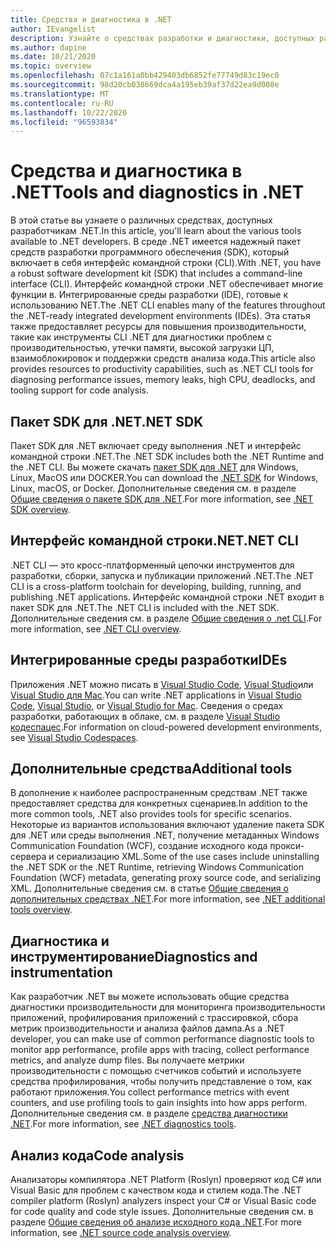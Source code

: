 ```yaml
---
title: Средства и диагностика в .NET
author: IEvangelist
description: Узнайте о средствах разработки и диагностики, доступных разработчикам .NET.
ms.author: dapine
ms.date: 10/21/2020
ms.topic: overview
ms.openlocfilehash: 07c1a161a0bb429403db6852fe77749d83c19ec0
ms.sourcegitcommit: 98d20cb038669dca4a195eb39af37d22ea9d008e
ms.translationtype: MT
ms.contentlocale: ru-RU
ms.lasthandoff: 10/22/2020
ms.locfileid: "96593834"
---
```

# <a name="tools-and-diagnostics-in-net"></a><span data-ttu-id="c7392-103">Средства и диагностика в .NET</span><span class="sxs-lookup"><span data-stu-id="c7392-103">Tools and diagnostics in .NET</span></span>

<span data-ttu-id="c7392-104">В этой статье вы узнаете о различных средствах, доступных разработчикам .NET.</span><span class="sxs-lookup"><span data-stu-id="c7392-104">In this article, you'll learn about the various tools available to .NET developers.</span></span> <span data-ttu-id="c7392-105">В среде .NET имеется надежный пакет средств разработки программного обеспечения (SDK), который включает в себя интерфейс командной строки (CLI).</span><span class="sxs-lookup"><span data-stu-id="c7392-105">With .NET, you have a robust software development kit (SDK) that includes a command-line interface (CLI).</span></span> <span data-ttu-id="c7392-106">Интерфейс командной строки .NET обеспечивает многие функции в. Интегрированные среды разработки (IDE), готовые к использованию NET.</span><span class="sxs-lookup"><span data-stu-id="c7392-106">The .NET CLI enables many of the features throughout the .NET-ready integrated development environments (IDEs).</span></span> <span data-ttu-id="c7392-107">Эта статья также предоставляет ресурсы для повышения производительности, такие как инструменты CLI .NET для диагностики проблем с производительностью, утечки памяти, высокой загрузки ЦП, взаимоблокировок и поддержки средств анализа кода.</span><span class="sxs-lookup"><span data-stu-id="c7392-107">This article also provides resources to productivity capabilities, such as .NET CLI tools for diagnosing performance issues, memory leaks, high CPU, deadlocks, and tooling support for code analysis.</span></span>

## <a name="net-sdk"></a><span data-ttu-id="c7392-108">Пакет SDK для .NET</span><span class="sxs-lookup"><span data-stu-id="c7392-108">.NET SDK</span></span>

<span data-ttu-id="c7392-109">Пакет SDK для .NET включает среду выполнения .NET и интерфейс командной строки .NET.</span><span class="sxs-lookup"><span data-stu-id="c7392-109">The .NET SDK includes both the .NET Runtime and the .NET CLI.</span></span> <span data-ttu-id="c7392-110">Вы можете скачать [пакет SDK для .NET](https://dotnet.microsoft.com/download) для Windows, Linux, MacOS или DOCKER.</span><span class="sxs-lookup"><span data-stu-id="c7392-110">You can download the [.NET SDK](https://dotnet.microsoft.com/download) for Windows, Linux, macOS, or Docker.</span></span> <span data-ttu-id="c7392-111">Дополнительные сведения см. в разделе [Общие сведения о пакете SDK для .NET](../core/sdk.md).</span><span class="sxs-lookup"><span data-stu-id="c7392-111">For more information, see [.NET SDK overview](../core/sdk.md).</span></span>

## <a name="net-cli"></a><span data-ttu-id="c7392-112">Интерфейс командной строки.NET</span><span class="sxs-lookup"><span data-stu-id="c7392-112">.NET CLI</span></span>

<span data-ttu-id="c7392-113">.NET CLI — это кросс-платформенный цепочки инструментов для разработки, сборки, запуска и публикации приложений .NET.</span><span class="sxs-lookup"><span data-stu-id="c7392-113">The .NET CLI is a cross-platform toolchain for developing, building, running, and publishing .NET applications.</span></span> <span data-ttu-id="c7392-114">Интерфейс командной строки .NET входит в пакет SDK для .NET.</span><span class="sxs-lookup"><span data-stu-id="c7392-114">The .NET CLI is included with the .NET SDK.</span></span> <span data-ttu-id="c7392-115">Дополнительные сведения см. в разделе [Общие сведения о .net CLI](../core/tools/index.md).</span><span class="sxs-lookup"><span data-stu-id="c7392-115">For more information, see [.NET CLI overview](../core/tools/index.md).</span></span>

## <a name="ides"></a><span data-ttu-id="c7392-116">Интегрированные среды разработки</span><span class="sxs-lookup"><span data-stu-id="c7392-116">IDEs</span></span>

<span data-ttu-id="c7392-117">Приложения .NET можно писать в [Visual Studio Code](https://code.visualstudio.com/docs), [Visual Studio](/visualstudio/windows)или [Visual Studio для Mac](/visualstudio/mac).</span><span class="sxs-lookup"><span data-stu-id="c7392-117">You can write .NET applications in [Visual Studio Code](https://code.visualstudio.com/docs), [Visual Studio](/visualstudio/windows), or [Visual Studio for Mac](/visualstudio/mac).</span></span> <span data-ttu-id="c7392-118">Сведения о средах разработки, работающих в облаке, см. в разделе [Visual Studio кодеспацес](/visualstudio/codespaces/overview/what-is-vsonline).</span><span class="sxs-lookup"><span data-stu-id="c7392-118">For information on cloud-powered development environments, see [Visual Studio Codespaces](/visualstudio/codespaces/overview/what-is-vsonline).</span></span>

## <a name="additional-tools"></a><span data-ttu-id="c7392-119">Дополнительные средства</span><span class="sxs-lookup"><span data-stu-id="c7392-119">Additional tools</span></span>

<span data-ttu-id="c7392-120">В дополнение к наиболее распространенным средствам .NET также предоставляет средства для конкретных сценариев.</span><span class="sxs-lookup"><span data-stu-id="c7392-120">In addition to the more common tools, .NET also provides tools for specific scenarios.</span></span> <span data-ttu-id="c7392-121">Некоторые из вариантов использования включают удаление пакета SDK для .NET или среды выполнения .NET, получение метаданных Windows Communication Foundation (WCF), создание исходного кода прокси-сервера и сериализацию XML.</span><span class="sxs-lookup"><span data-stu-id="c7392-121">Some of the use cases include uninstalling the .NET SDK or the .NET Runtime, retrieving Windows Communication Foundation (WCF) metadata, generating proxy source code, and serializing XML.</span></span> <span data-ttu-id="c7392-122">Дополнительные сведения см. в статье [Общие сведения о дополнительных средствах .NET](../core/additional-tools/index.md).</span><span class="sxs-lookup"><span data-stu-id="c7392-122">For more information, see [.NET additional tools overview](../core/additional-tools/index.md).</span></span>

## <a name="diagnostics-and-instrumentation"></a><span data-ttu-id="c7392-123">Диагностика и инструментирование</span><span class="sxs-lookup"><span data-stu-id="c7392-123">Diagnostics and instrumentation</span></span>

<span data-ttu-id="c7392-124">Как разработчик .NET вы можете использовать общие средства диагностики производительности для мониторинга производительности приложений, профилирования приложений с трассировкой, сбора метрик производительности и анализа файлов дампа.</span><span class="sxs-lookup"><span data-stu-id="c7392-124">As a .NET developer, you can make use of common performance diagnostic tools to monitor app performance, profile apps with tracing, collect performance metrics, and analyze dump files.</span></span> <span data-ttu-id="c7392-125">Вы получаете метрики производительности с помощью счетчиков событий и используете средства профилирования, чтобы получить представление о том, как работают приложения.</span><span class="sxs-lookup"><span data-stu-id="c7392-125">You collect performance metrics with event counters, and use profiling tools to gain insights into how apps perform.</span></span> <span data-ttu-id="c7392-126">Дополнительные сведения см. в разделе [средства диагностики .NET](../core/diagnostics/index.md).</span><span class="sxs-lookup"><span data-stu-id="c7392-126">For more information, see [.NET diagnostics tools](../core/diagnostics/index.md).</span></span>

## <a name="code-analysis"></a><span data-ttu-id="c7392-127">Анализ кода</span><span class="sxs-lookup"><span data-stu-id="c7392-127">Code analysis</span></span>

<span data-ttu-id="c7392-128">Анализаторы компилятора .NET Platform (Roslyn) проверяют код C# или Visual Basic для проблем с качеством кода и стилем кода.</span><span class="sxs-lookup"><span data-stu-id="c7392-128">The .NET compiler platform (Roslyn) analyzers inspect your C# or Visual Basic code for code quality and code style issues.</span></span> <span data-ttu-id="c7392-129">Дополнительные сведения см. в разделе [Общие сведения об анализе исходного кода .NET](code-analysis/overview.md).</span><span class="sxs-lookup"><span data-stu-id="c7392-129">For more information, see [.NET source code analysis overview](code-analysis/overview.md).</span></span>
